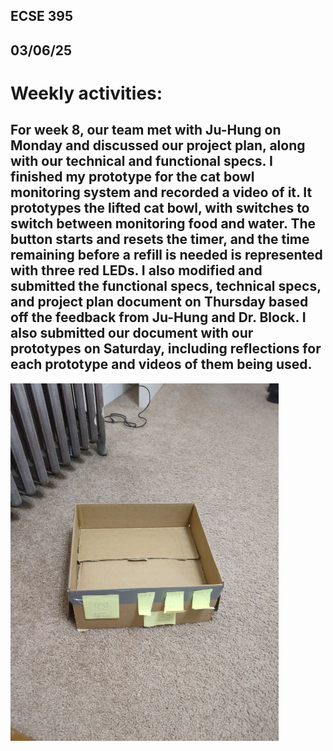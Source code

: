 ## ECSE 395 
## 03/06/25
# Weekly activities:
## For week 8, our team met with Ju-Hung on Monday and discussed our project plan, along with our technical and functional specs. I finished my prototype for the cat bowl monitoring system and recorded a video of it. It prototypes the lifted cat bowl, with switches to switch between monitoring food and water. The button starts and resets the timer, and the time remaining before a refill is needed is represented with three red LEDs. I also modified and submitted the functional specs, technical specs, and project plan document on Thursday based off the feedback from Ju-Hung and Dr. Block. I also submitted our document with our prototypes on Saturday, including reflections for each prototype and videos of them being used.

![](jpeg_1740704208000.jpg)